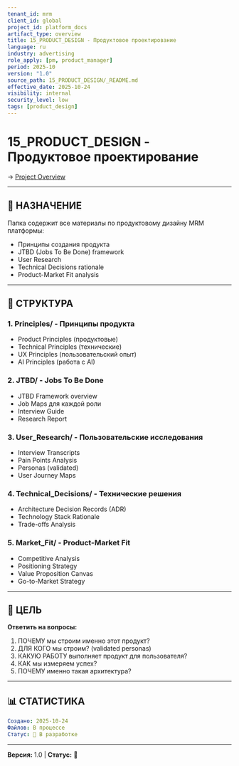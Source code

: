 ```yaml
---
tenant_id: mrm
client_id: global
project_id: platform_docs
artifact_type: overview
title: 15_PRODUCT_DESIGN - Продуктовое проектирование
language: ru
industry: advertising
role_apply: [pm, product_manager]
period: 2025-10
version: "1.0"
source_path: 15_PRODUCT_DESIGN/_README.md
effective_date: 2025-10-24
visibility: internal
security_level: low
tags: [product_design]
---
```


# 15_PRODUCT_DESIGN - Продуктовое проектирование

→ [Project Overview](../00_PROJECT_OVERVIEW/README.md)

---

## 🎯 НАЗНАЧЕНИЕ

Папка содержит все материалы по продуктовому дизайну MRM платформы:
- Принципы создания продукта
- JTBD (Jobs To Be Done) framework
- User Research
- Technical Decisions rationale
- Product-Market Fit analysis

---

## 📁 СТРУКТУРА

### 1. **Principles/** - Принципы продукта
- Product Principles (продуктовые)
- Technical Principles (технические)
- UX Principles (пользовательский опыт)
- AI Principles (работа с AI)

### 2. **JTBD/** - Jobs To Be Done
- JTBD Framework overview
- Job Maps для каждой роли
- Interview Guide
- Research Report

### 3. **User_Research/** - Пользовательские исследования
- Interview Transcripts
- Pain Points Analysis
- Personas (validated)
- User Journey Maps

### 4. **Technical_Decisions/** - Технические решения
- Architecture Decision Records (ADR)
- Technology Stack Rationale
- Trade-offs Analysis

### 5. **Market_Fit/** - Product-Market Fit
- Competitive Analysis
- Positioning Strategy
- Value Proposition Canvas
- Go-to-Market Strategy

---

## 🎯 ЦЕЛЬ

**Ответить на вопросы:**
1. ПОЧЕМУ мы строим именно этот продукт?
2. ДЛЯ КОГО мы строим? (validated personas)
3. КАКУЮ РАБОТУ выполняет продукт для пользователя?
4. КАК мы измеряем успех?
5. ПОЧЕМУ именно такая архитектура?

---

## 📊 СТАТИСТИКА

```yaml
Создано: 2025-10-24
Файлов: В процессе
Статус: 🚧 В разработке
```

---

**Версия:** 1.0 | **Статус:** 🚧


